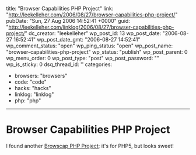 title: "Browser Capabilities PHP Project"
link: "http://leekelleher.com/2006/08/27/browser-capabilities-php-project/"
pubDate: "Sun, 27 Aug 2006 14:52:41 +0000"
guid: "http://leekelleher.com/linklog/2006/08/27/browser-capabilities-php-project/"
dc_creator: "leekelleher"
wp_post_id: 13
wp_post_date: "2006-08-27 16:52:41"
wp_post_date_gmt: "2006-08-27 14:52:41"
wp_comment_status: "open"
wp_ping_status: "open"
wp_post_name: "browser-capabilities-php-project"
wp_status: "publish"
wp_post_parent: 0
wp_menu_order: 0
wp_post_type: "post"
wp_post_password: ""
wp_is_sticky: 0
dsq_thread_id: ''
categories:
  - browsers: "browsers"
  - code: "code"
  - hacks: "hacks"
  - linklog: "linklog"
  - php: "php"

---

# Browser Capabilities PHP Project

I found another <a href="http://garetjax.info/projects/browscap/" >Browscap PHP Project</a>; it's for PHP5, but looks sweet!